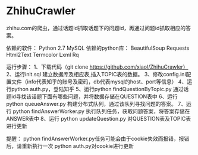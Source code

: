 # ZhihuCrawler
zhihu.com的爬虫，通过话题id抓取话题下的问题id，再通过问题id抓取相应的答案。

依赖的软件：
Python 2.7
MySQL
依赖的python库：
BeautifulSoup
Requests
Html2Text
Termcolor
Lxml
Rq

运行步骤：
1、下载代码（git clone https://github.com/xiaol/ZhihuCrawler）
2、运行init.sql 建立数据库及相应表,插入TOPIC表的数据。
3、修改config.ini配置文件（info代表知乎的账号及密码，db代表mysql的host、port等信息）
4、运行python auth.py，登陆知乎
5、运行python findQuestionByTopic.py  通过话题id寻找该话题下面有哪些问题，并将数据存储在QUESTION表中
6、运行 python queueAnswer.py 构建分布式队列，通过该队列寻找问题的答案。
7、运行 python findAnswerWorker.py 执行队列任务，获取问题答案，将答案存储在ANSWER表中
8、运行 python updateQuestion.py 对QUESTION表及TOPIC表进行更新

提醒：
python findAnswerWorker.py任务可能会由于cookie失效而报错，报错后，请重新执行一次 python auth.py对cookie进行更新
